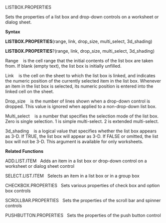 LISTBOX.PROPERTIES

Sets the properties of a list box and drop-down controls on a worksheet
or dialog sheet.

**Syntax**

**LISTBOX.PROPERTIES**(range, link, drop\_size, multi\_select,
3d\_shading)

**LISTBOX.PROPERTIES**?(range, link, drop\_size, multi\_select,
3d\_shading)

Range    is the cell range that the initial contents of the list box are
taken from. If blank (empty text), the list box is initially unfilled.

Link    is the cell on the sheet to which the list box is linked, and
indicates the numeric position of the currently selected item in the
list box. Whenever an item in the list box is selected, its numeric
position is entered into the linked cell on the sheet.

Drop\_size    is the number of lines shown when a drop-down control is
dropped. This value is ignored when applied to a non-drop-down list box.

Multi\_select    is a number that specifies the selection mode of the
list box. Zero is single selection. 1 is simple multi-select. 2 is
extended multi-select.

3d\_shading    is a logical value that specifies whether the list box
appears as 3-D. If TRUE, the list box will appear as 3-D. If FALSE or
omitted, the list box will not be 3-D. This argument is available for
only worksheets.

**Related Functions**

ADD.LIST.ITEM   Adds an item in a list box or drop-down control on a
worksheet or dialog sheet control

SELECT.LIST.ITEM   Selects an item in a list box or in a group box

CHECKBOX.PROPERTIES   Sets various properties of check box and option
box controls

SCROLLBAR.PROPERTIES   Sets the properties of the scroll bar and spinner
controls

PUSHBUTTON.PROPERTIES   Sets the properties of the push button control


